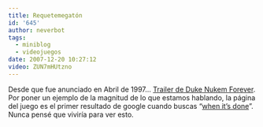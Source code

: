 ```yaml
---
title: Requetemegatón
id: '645'
author: neverbot
tags:
  - miniblog
  - videojuegos
date: 2007-12-20 10:27:12
video: ZUN7mHUtzno
---
```


Desde que fue anunciado en Abril de 1997… [Trailer de Duke Nukem Forever](http://www.youtube.com/watch?v=ZUN7mHUtzno). Por poner un ejemplo de la magnitud de lo que estamos hablando, la página del juego es el primer resultado de google cuando buscas “[when it’s done](http://www.google.es/search?q=when+it's+done)”. Nunca pensé que viviría para ver esto.